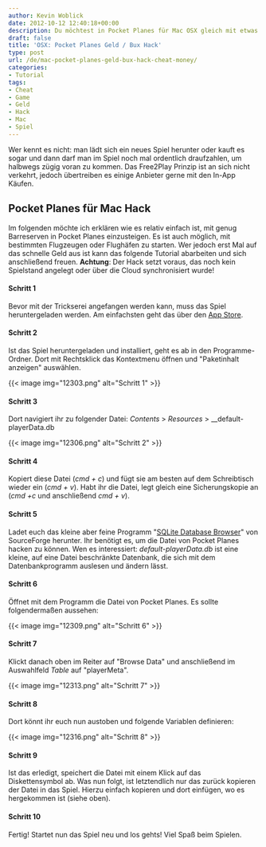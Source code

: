 ```yaml
---
author: Kevin Woblick
date: 2012-10-12 12:40:18+00:00
description: Du möchtest in Pocket Planes für Mac OSX gleich mit etwas mehr Geld in der Tasche durchstarten, anstatt sich hochzuarbeiten? Hier findest du eine Anleitung.
draft: false
title: 'OSX: Pocket Planes Geld / Bux Hack'
type: post
url: /de/mac-pocket-planes-geld-bux-hack-cheat-money/
categories:
- Tutorial
tags:
- Cheat
- Game
- Geld
- Hack
- Mac
- Spiel
---
```


Wer kennt es nicht: man lädt sich ein neues Spiel herunter oder kauft es sogar und dann darf man im Spiel noch mal ordentlich draufzahlen, um halbwegs zügig voran zu kommen. Das Free2Play Prinzip ist an sich nicht verkehrt, jedoch übertreiben es einige Anbieter gerne mit den In-App Käufen.


## Pocket Planes für Mac Hack

Im folgenden möchte ich erklären wie es relativ einfach ist, mit genug Barreserven in Pocket Planes einzusteigen. Es ist auch möglich, mit bestimmten Flugzeugen oder Flughäfen zu starten. Wer jedoch erst Mal auf das schnelle Geld aus ist kann das folgende Tutorial abarbeiten und sich anschließend freuen.
**Achtung**: Der Hack setzt voraus, das noch kein Spielstand angelegt oder über die Cloud synchronisiert wurde!


#### Schritt 1
Bevor mit der Trickserei angefangen werden kann, muss das Spiel heruntergeladen werden. Am einfachsten geht das über den [App Store](https://itunes.apple.com/de/app/pocket-planes/id534220352?mt=12).

#### Schritt 2
Ist das Spiel heruntergeladen und installiert, geht es ab in den Programme-Ordner. Dort mit Rechtsklick das Kontextmenu öffnen und "Paketinhalt anzeigen" auswählen.

{{< image img="12303.png" alt="Schritt 1" >}}


#### Schritt 3
Dort navigiert ihr zu folgender Datei: _Contents_ > _Resources_ > __default-playerData.db

{{< image img="12306.png" alt="Schritt 2" >}}


#### Schritt 4
Kopiert diese Datei (_cmd + c_) und fügt sie am besten auf dem Schreibtisch wieder ein (_cmd + v_). Habt ihr die Datei, legt gleich eine Sicherungskopie an (_cmd +c_ und anschließend _cmd + v_).


#### Schritt 5
Ladet euch das kleine aber feine Programm "[SQLite Database Browser](http://sourceforge.net/projects/sqlitebrowser/)" von SourceForge herunter. Ihr benötigt es, um die Datei von Pocket Planes hacken zu können.
Wen es interessiert: _default-playerData.db_ ist eine kleine, auf eine Datei beschränkte Datenbank, die sich mit dem Datenbankprogramm auslesen und ändern lässt.


#### Schritt 6
Öffnet mit dem Programm die Datei von Pocket Planes. Es sollte folgendermaßen aussehen:

{{< image img="12309.png" alt="Schritt 6" >}}


#### Schritt 7
Klickt danach oben im Reiter auf "Browse Data" und anschließend im Auswahlfeld _Table_ auf "playerMeta".

{{< image img="12313.png" alt="Schritt 7" >}}


#### Schritt 8
Dort könnt ihr euch nun austoben und folgende Variablen definieren:

{{< image img="12316.png" alt="Schritt 8" >}}


#### Schritt 9
Ist das erledigt, speichert die Datei mit einem Klick auf das Diskettensymbol ab. Was nun folgt, ist letztendlich nur das zurück kopieren der Datei in das Spiel. Hierzu einfach kopieren und dort einfügen, wo es hergekommen ist (siehe oben).

#### Schritt 10

Fertig! Startet nun das Spiel neu und los gehts! Viel Spaß beim Spielen.
